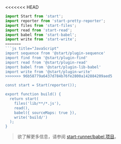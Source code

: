 <<<<<<< HEAD
```js
import Start from 'start';
import reporter from 'start-pretty-reporter';
import files from 'start-files';
import read from 'start-read';
import babel from 'start-babel';
import write from 'start-write';
=======
```js title="JavaScript"
import sequence from '@start/plugin-sequence'
import find from '@start/plugin-find'
import read from '@start/plugin-read'
import babel from '@start/plugin-lib-babel'
import write from '@start/plugin-write'
>>>>>>> 96b58779a6437d784b76fe2800a142884209aed5

const start = Start(reporter());

export function build() {
  return start(
    files('lib/**/*.js'),
    read(),
    babel({ sourceMaps: true }),
    write('build/')
  );
}
```

<blockquote class="alert alert--info">
  <p>
    欲了解更多信息，请参阅 <a href="https://github.com/start-runner/babel">start-runner/babel 项目</a>。
  </p>
</blockquote>
